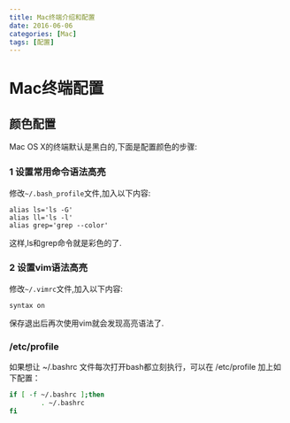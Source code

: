 ```yaml
---
title: Mac终端介绍和配置
date: 2016-06-06
categories: [Mac]
tags: [配置]
---
```


# Mac终端配置

## 颜色配置

Mac OS X的终端默认是黑白的,下面是配置颜色的步骤:

### 1 设置常用命令语法高亮

修改`~/.bash_profile`文件,加入以下内容:

```
alias ls='ls -G'
alias ll='ls -l'
alias grep='grep --color'
```

这样,ls和grep命令就是彩色的了.

### 2 设置vim语法高亮

修改`~/.vimrc`文件,加入以下内容:

```
syntax on
```

保存退出后再次使用vim就会发现高亮语法了.

### /etc/profile

如果想让 ~/.bashrc 文件每次打开bash都立刻执行，可以在 /etc/profile 加上如下配置：

```bash
if [ -f ~/.bashrc ];then
        . ~/.bashrc
fi
```


